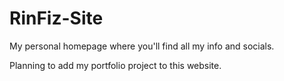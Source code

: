 # RinFiz-Site
My personal homepage where you'll find all my info and socials.

Planning to add my portfolio project to this website.
